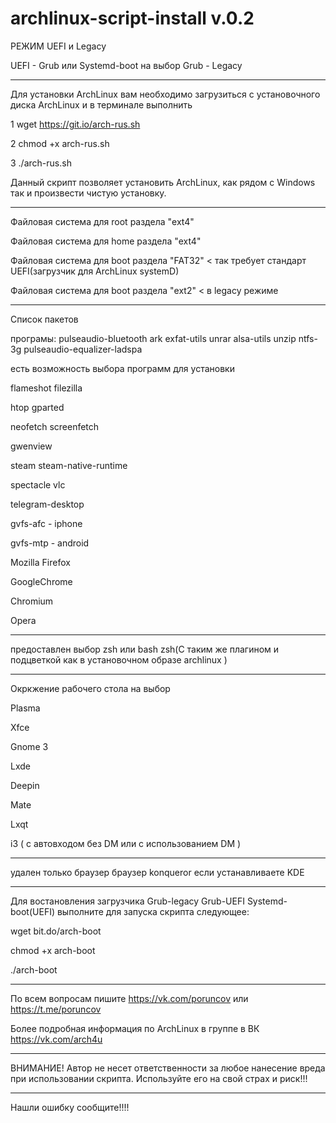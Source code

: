 # archlinux-script-install v.0.2



РЕЖИМ UEFI и Legacy


UEFI - Grub или Systemd-boot на выбор
Grub - Legacy
___________________________________________________________________________________________________________

Для установки  ArchLinux вам необходимо загрузиться с установочного диска ArchLinux и в терминале выполнить   

1 wget  https://git.io/arch-rus.sh

2 chmod +x arch-rus.sh

3 ./arch-rus.sh

Данный скрипт позволяет установить ArchLinux, как рядом с Windows так и произвести чистую установку.
___________________________________________________________________________________________________________
Файловая система для root раздела "ext4"

Файловая система для home раздела "ext4"

Файловая система для boot раздела "FAT32" < так требует стандарт UEFI(загрузчик для ArchLinux systemD)

Файловая система для boot раздела "ext2" < в legacy режиме
__________________________________________________________________________________________________________
Список пакетов

програмы: pulseaudio-bluetooth ark exfat-utils unrar alsa-utils  unzip ntfs-3g pulseaudio-equalizer-ladspa  

есть возможность выбора  программ для установки

flameshot filezilla

htop gparted

neofetch screenfetch

gwenview

steam steam-native-runtime 

spectacle vlc 

telegram-desktop

gvfs-afc - iphone

gvfs-mtp - android

Mozilla Firefox

GoogleChrome

Chromium

Opera


__________________________________________________________________________________________________________

предоставлен выбор zsh или bash
zsh(С таким же плагином и подцветкой как в установочном образе archlinux ) 
__________________________________________________________________________________________________________
Окркжение рабочего стола на выбор

Plasma

Xfce

Gnome 3

Lxde

Deepin

Mate

Lxqt

i3 ( c автовходом без DM или с использованием DM ) 
__________________________________________________________________________________________________________

удален только браузер  браузер konqueror если устанавливаете KDE

__________________________________________________________________________________________________________
Для востановления загрузчика Grub-legacy Grub-UEFI Systemd-boot(UEFI)
выполните для запуска скрипта следующее:

wget bit.do/arch-boot

chmod +x arch-boot

./arch-boot
__________________________________________________________________________________________________________
По всем вопросам пишите https://vk.com/poruncov или https://t.me/poruncov

Более подробная информация по ArchLinux в группе в ВК https://vk.com/arch4u
__________________________________________________________________________________________________________

ВНИМАНИЕ!
Автор не несет ответственности за любое нанесение вреда при использовании скрипта. Используйте его на свой страх и риск!!!
__________________________________________________________________________________________________________

Нашли ошибку сообщите!!!!
